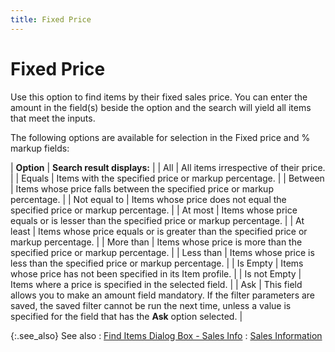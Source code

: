 ```yaml
---
title: Fixed Price
---
```


# Fixed Price


Use this option to find items by their fixed sales price. You  can enter the amount in the field(s)  beside the option and the search will yield all items that meet the inputs.


The following options are available for selection in the Fixed price  and % markup fields:


| **Option** | **Search result displays:** |
| All | All items irrespective of their price. |
| Equals | Items with the specified price or markup percentage. |
| Between | Items whose price falls between the specified price  or markup percentage. |
| Not equal to | Items whose price does not equal the specified price  or markup percentage. |
| At most | Items whose price equals or is lesser than the specified  price or markup percentage. |
| At least | Items whose price equals or is greater than the specified  price or markup percentage. |
| More than | Items whose price is more than the specified price or  markup percentage. |
| Less than | Items whose price is less than the specified price or  markup percentage. |
| Is Empty | Items whose price has not been specified in its Item  profile. |
| Is not Empty | Items where a price is specified in the selected field. |
| Ask | This field allows you to make an amount field mandatory.  If the filter parameters are saved, the saved filter cannot be run the  next time, unless a value is specified for the field that has the **Ask** option selected. |



{:.see_also}
See also
: [Find  Items Dialog Box - Sales Info]({{site.mi_baseurl}}/finding-items/create-a-new-item-filter/find-items-dialog-box/the_find_items_dialog_box_sales_info.html)
: [Sales  Information]({{site.mi_baseurl}}/finding-items/find-item-details/sales-information/sales_information_find_items_content.html)
